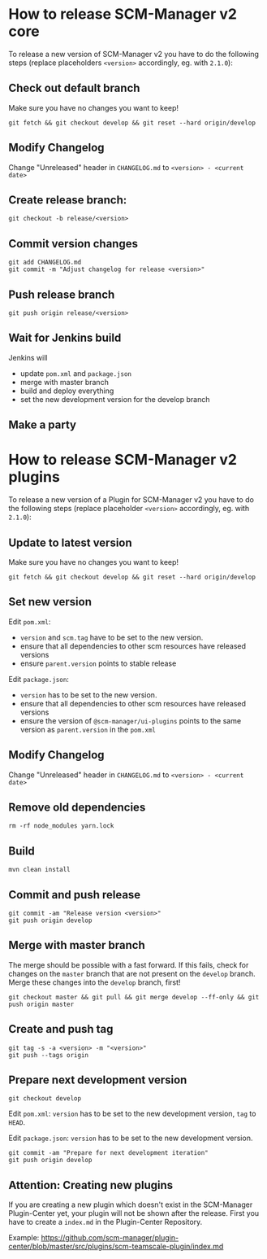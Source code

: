 # How to release SCM-Manager v2 core

To release a new version of SCM-Manager v2 you have to do the following steps (replace placeholders `<version>` accordingly, eg. with `2.1.0`):

## Check out default branch

Make sure you have no changes you want to keep!

```
git fetch && git checkout develop && git reset --hard origin/develop
```

## Modify Changelog

Change "Unreleased" header in `CHANGELOG.md` to  `<version> - <current date>`

## Create release branch:

`git checkout -b release/<version>`

## Commit version changes

```
git add CHANGELOG.md
git commit -m "Adjust changelog for release <version>"
```

## Push release branch

`git push origin release/<version>`

## Wait for Jenkins build

Jenkins will

- update `pom.xml` and `package.json`
- merge with master branch
- build and deploy everything
- set the new development version for the develop branch

## Make a party

# How to release SCM-Manager v2 plugins

To release a new version of a Plugin for SCM-Manager v2 you have to do the following steps (replace placeholder `<version>` accordingly, eg. with `2.1.0`):

## Update to latest version

Make sure you have no changes you want to keep!

```
git fetch && git checkout develop && git reset --hard origin/develop
```

## Set new version

Edit `pom.xml`:

- `version` and `scm.tag` have to be set to the new version.
- ensure that all dependencies to other scm resources have released versions
- ensure `parent.version` points to stable release

Edit `package.json`:

- `version` has to be set to the new version.
- ensure that all dependencies to other scm resources have released versions
- ensure the version of `@scm-manager/ui-plugins` points to the same version as `parent.version` in the `pom.xml`

## Modify Changelog

Change "Unreleased" header in `CHANGELOG.md` to  `<version> - <current date>`

## Remove old dependencies

`rm -rf node_modules yarn.lock`

## Build

`mvn clean install`

## Commit and push release

```
git commit -am "Release version <version>"
git push origin develop
```

## Merge with master branch

The merge should be possible with a fast forward. If this fails, check for changes on the `master` branch that are not present on the `develop` branch. Merge these changes into the `develop` branch, first!

```
git checkout master && git pull && git merge develop --ff-only && git push origin master
```

## Create and push tag

```
git tag -s -a <version> -m "<version>"
git push --tags origin
```

## Prepare next development version

```
git checkout develop
```

Edit `pom.xml`: `version` has to be set to the new development version, `tag` to `HEAD`.

Edit `package.json`: `version` has to be set to the new development version.

```
git commit -am "Prepare for next development iteration"
git push origin develop
```
## Attention: Creating new plugins
If you are creating a new plugin which doesn't exist in the SCM-Manager Plugin-Center yet, your plugin will not be shown after the release. First you have to create a `index.md` in the Plugin-Center Repository. 

Example: https://github.com/scm-manager/plugin-center/blob/master/src/plugins/scm-teamscale-plugin/index.md
